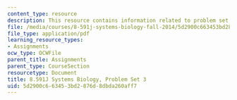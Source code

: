 ```yaml
---
content_type: resource
description: This resource contains information related to problem set 3.
file: /media/courses/8-591j-systems-biology-fall-2014/5d2900c663453bd2876d8dbda260aff7_MIT8_591JF14_ProblemSet3.pdf
file_type: application/pdf
learning_resource_types:
- Assignments
ocw_type: OCWFile
parent_title: Assignments
parent_type: CourseSection
resourcetype: Document
title: 8.591J Systems Biology, Problem Set 3
uid: 5d2900c6-6345-3bd2-876d-8dbda260aff7
---
```

